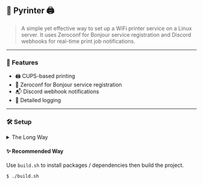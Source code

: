 ## 🧰 **Pyrinter** 🖨️

> A simple yet effective way to set up a WiFi printer service on a Linux server. It uses Zeroconf for Bonjour service registration and Discord webhooks for real-time print job notifications.
---

### 🌟 Features

*   🖨️ CUPS-based printing
*   📡 Zeroconf for Bonjour service registration
*   📬 Discord webhook notifications
*   📝 Detailed logging

---

### 🛠️ Setup

<details><summary>The Long Way</summary>

1.  **SSH into your Linux server:**
    
    ```bash
    ssh username@server_ip_address
    ```
    
2.  **Install Required Packages:**
    
    ```bash
    sudo apt update
    sudo apt install libcups2-dev curl
    ```
    
3.  **Install Poetry:**
    
    ```bash
    curl -sSL https://install.python-poetry.org | python3 -
    ```
    
4.  **Clone the Repository:**
    
    ```bash
    git clone https://github.com/zudsniper/pyrinter.git
    cd pyrinter
    ```

5. **Install Dependencies:**
    
    ```bash
    poetry install
    ```

6. **Build the Project:**
    
    ```bash
    poetry build
    ```

7. **Run the Project:**
    
    ```bash
    poetry run pyrinter
    ```
    
    > **Note:** You can also run the project in the background using `nohup`:
    > ```bash
    > nohup poetry run pyrinter &
    > ```

---


</details>

#### ✨ Recommended Way  
Use `build.sh` to install packages / dependencies then build the project. 
```bash
$ ./build.sh
```

